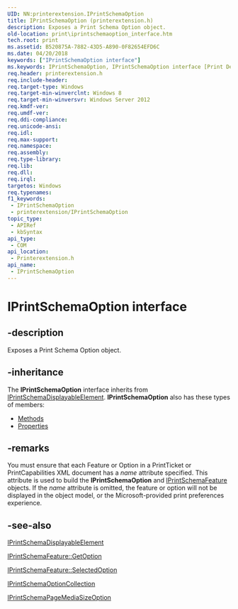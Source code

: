 ```yaml
---
UID: NN:printerextension.IPrintSchemaOption
title: IPrintSchemaOption (printerextension.h)
description: Exposes a Print Schema Option object.
old-location: print\iprintschemaoption_interface.htm
tech.root: print
ms.assetid: B520875A-7882-43D5-A890-0F82654EFD6C
ms.date: 04/20/2018
keywords: ["IPrintSchemaOption interface"]
ms.keywords: IPrintSchemaOption, IPrintSchemaOption interface [Print Devices], IPrintSchemaOption interface [Print Devices],described, print.iprintschemaoption_interface, printerextension/IPrintSchemaOption
req.header: printerextension.h
req.include-header: 
req.target-type: Windows
req.target-min-winverclnt: Windows 8
req.target-min-winversvr: Windows Server 2012
req.kmdf-ver: 
req.umdf-ver: 
req.ddi-compliance: 
req.unicode-ansi: 
req.idl: 
req.max-support: 
req.namespace: 
req.assembly: 
req.type-library: 
req.lib: 
req.dll: 
req.irql: 
targetos: Windows
req.typenames: 
f1_keywords:
 - IPrintSchemaOption
 - printerextension/IPrintSchemaOption
topic_type:
 - APIRef
 - kbSyntax
api_type:
 - COM
api_location:
 - Printerextension.h
api_name:
 - IPrintSchemaOption
---
```


# IPrintSchemaOption interface


## -description

Exposes a Print Schema Option object.

## -inheritance

The <b xmlns:loc="https://microsoft.com/wdcml/l10n">IPrintSchemaOption</b> interface inherits from <a href="/windows-hardware/drivers/ddi/printerextension/nn-printerextension-iprintschemadisplayableelement">IPrintSchemaDisplayableElement</a>. <b>IPrintSchemaOption</b> also has these types of members:
<ul>
<li><a href="https://docs.microsoft.com/">Methods</a></li>
<li><a href="https://docs.microsoft.com/">Properties</a></li>
</ul>

## -remarks

You must ensure that each Feature or Option in a PrintTicket or PrintCapabilities XML document has a <i>name</i> attribute specified. This attribute is used to build the <b>IPrintSchemaOption</b> and <a href="/windows-hardware/drivers/ddi/printerextension/nn-printerextension-iprintschemafeature">IPrintSchemaFeature</a> objects. If the <i>name</i> attribute is omitted, the feature or option will not be displayed in the object model, or the Microsoft-provided print preferences experience.

## -see-also

<a href="/windows-hardware/drivers/ddi/printerextension/nn-printerextension-iprintschemadisplayableelement">IPrintSchemaDisplayableElement</a>



<a href="/windows-hardware/drivers/ddi/printerextension/nf-printerextension-iprintschemafeature-getoption">IPrintSchemaFeature::GetOption</a>



<a href="/windows-hardware/drivers/ddi/printerextension/nf-printerextension-iprintschemafeature-get_selectedoption">IPrintSchemaFeature::SelectedOption</a>



<a href="/windows-hardware/drivers/ddi/printerextension/nn-printerextension-iprintschemaoptioncollection">IPrintSchemaOptionCollection</a>



<a href="/windows-hardware/drivers/ddi/printerextension/nn-printerextension-iprintschemapagemediasizeoption">IPrintSchemaPageMediaSizeOption</a>